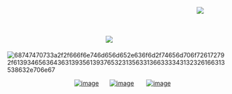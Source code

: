 

⠀⠀⠀⠀⠀⠀⠀⠀⠀⠀⠀⠀⠀⠀⠀⠀⠀⠀⠀⠀⠀⠀⠀⠀⠀⠀⠀⠀⠀⠀⠀  ⠀⠀⠀⠀⠀⠀⠀⠀⠀⠀⠀![](https://i.imgur.com/NhsT91j.png)

⠀⠀⠀⠀⠀⠀⠀⠀⠀⠀⠀⠀⠀⠀⠀⠀⠀⠀⠀⠀⠀⠀⠀⠀⠀⠀⠀⠀⠀⠀⠀⠀⠀⠀⠀⠀⠀⠀⠀⠀⠀⠀⠀⠀⠀⠀⠀⠀⠀⠀⠀⠀⠀⠀⠀⠀⠀⠀⠀⠀⠀⠀⠀⠀⠀⠀⠀⠀⠀⠀⠀⠀⠀⠀⠀⠀⠀⠀⠀⠀⠀⠀⠀⠀⠀⠀⠀⠀⠀⠀⠀⠀⠀⠀⠀⠀⠀⠀⠀⠀⠀⠀⠀⠀⠀⠀⠀⠀⠀⠀⠀⠀⠀⠀⠀⠀⠀⠀⠀⠀![](https://i.imgur.com/ktEi1Mq.png)
⠀⠀⠀⠀⠀⠀⠀⠀⠀⠀⠀⠀⠀⠀⠀⠀⠀⠀⠀⠀⠀⠀⠀⠀⠀⠀⠀⠀⠀⠀⠀⠀⠀⠀⠀⠀⠀⠀⠀ ![68747470733a2f2f666f6e746d656d652e636f6d2f74656d706f726172792f61393465636436313935613937653231356331366333343132326166313538632e706e67](https://github.com/scenemo/scenemo/assets/132171598/785e7240-35ba-4e8b-ad06-0a203f71d15f)


⠀⠀⠀⠀⠀⠀⠀⠀⠀⠀⠀⠀⠀⠀⠀[![image](https://github.com/scenemo/scenemo/assets/132171598/2d7de76c-50f5-4142-9de7-2cc79b0c8955)](https://rentry.co/disordertown)    ⠀⠀[![image](https://github.com/scenemo/scenemo/assets/132171598/fd6a386b-b97c-4497-a695-bd388666e41d)](https://rentry.co/jeffreyhoard)   ⠀⠀ [![image](https://github.com/scenemo/scenemo/assets/132171598/1863e320-f599-4b8e-84be-59378b002bc8)](https://rentry.co/spankies)





